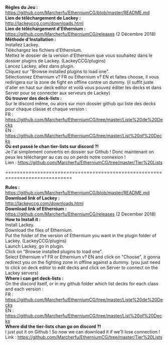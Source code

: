 **Règles du Jeu :**   
https://github.com/Marcherfu/EtherniumCG/blob/master/README.md   
**Lien de téléchargement de Lackey :**   
http://lackeyccg.com/downloads.html   
**Lien de téléchargement d'Ethernium :**   
https://github.com/Marcherfu/EtherniumCG/releases (2 Décembre 2018)   
**Méthode d'Installation :**   
Installez Lackey.   
Téléchargez les fichiers d'Ethernium.   
Mettez le dossier de la version d'Ethernium que vous souhaitez dans le dossier plugins de Lackey. (LackeyCCG/plugins)   
Lancez Lackey, allez dans plugin.   
Cliquez sur "Browse installed plugins to load one".   
Sélectionnez Ethernium v? FR ou Ethernium v? EN et faites choose, il vous redirigera sur la zone de fight en offline contre un dummy. (il suffit juste d'aller en haut sur deck editor et voilà vous pouvez éditer les decks et dans Server pour se connecter aux serveurs de Lackey)   
**Où trouver des deck-lists :**   
Sur le discord même, ou alors sur mon dossier github qui liste des decks pour chaque classe et chaque version :   
FR : https://github.com/Marcherfu/EtherniumCG/tree/master/Liste%20de%20Decks   
EN : https://github.com/Marcherfu/EtherniumCG/tree/master/List%20of%20Decks   
**Où est passé le chan tier-lists sur discord ?!**   
Je l'ai simplement convertis en dossier sur Github ! Donc maintenant on peux les télécharger au cas ou on perds notre connexion !   
Lien : https://github.com/Marcherfu/EtherniumCG/tree/master/Tier%20Lists   
   
=============================================================================   
   
**Rules :**   
https://github.com/Marcherfu/EtherniumCG/blob/master/README.md   
**Download link of Lackey :**   
http://lackeyccg.com/downloads.html   
**Download link of Ethernium :**   
https://github.com/Marcherfu/EtherniumCG/releases (2 December 2018)   
**How to Install it :**   
Install Lackey.   
Download the files of Ethernium.   
Put the folder of the version of Ethernium you want in the plugin folder of Lackey. (LackeyCCG/plugins)   
Launch Lackey, go in plugin.   
Click on "Browse installed plugins to load one".   
Select Ethernium v? FR or Ethernium v? EN and click on "Choose", it gonna redirect you on the fighting zone in offline against a dummy. (you just need to click on deck editor to edit decks and click on Server to connect on the Lackey servers)   
**Where i can get deck-lists :**   
On the discord itself, or in my github folder which list decks for each class and each version :   
FR : https://github.com/Marcherfu/EtherniumCG/tree/master/Liste%20de%20Decks   
EN : https://github.com/Marcherfu/EtherniumCG/tree/master/List%20of%20Decks   
**Where did the tier-lists chan go on discord ?!**   
I just put it on Github ! So now we can download it if we'll lose connection !   
Link : https://github.com/Marcherfu/EtherniumCG/tree/master/Tier%20Lists   
